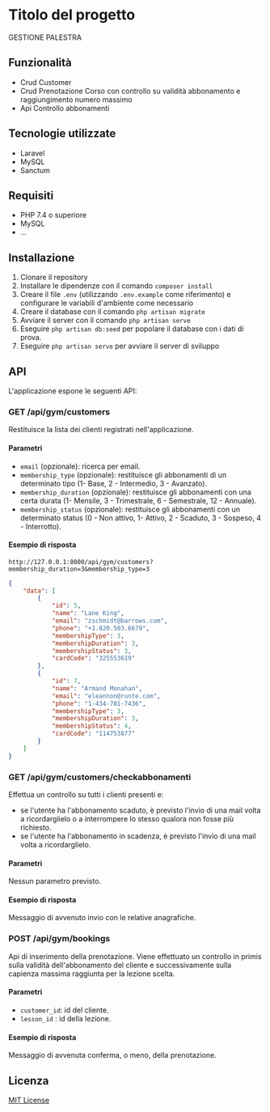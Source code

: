 # Titolo del progetto

GESTIONE PALESTRA

## Funzionalità

- Crud Customer
- Crud Prenotazione Corso con controllo su validità abbonamento e raggiungimento numero massimo
- Api Controllo abbonamenti

## Tecnologie utilizzate

- Laravel
- MySQL
- Sanctum

## Requisiti

- PHP 7.4 o superiore
- MySQL
- ...

## Installazione

1. Clonare il repository
2. Installare le dipendenze con il comando `composer install`
3. Creare il file `.env` (utilizzando `.env.example` come riferimento) e configurare le variabili d'ambiente come necessario
4. Creare il database con il comando `php artisan migrate`
5. Avviare il server con il comando `php artisan serve`
6. Eseguire `php artisan db:seed` per popolare il database con i dati di prova.
7. Eseguire `php artisan serve` per avviare il server di sviluppo

## API

L'applicazione espone le seguenti API:

### GET /api/gym/customers

Restituisce la lista dei clienti registrati nell'applicazione.

#### Parametri

- `email` (opzionale): ricerca per email.
- `membership_type` (opzionale): restituisce gli abbonamenti di un determinato tipo (1- Base, 2 - Intermedio, 3 - Avanzato).
- `membership_duration` (opzionale): restituisce gli abbonamenti con una certa durata (1- Mensile, 3 - Trimestrale, 6 - Semestrale, 12 - Annuale).
- `membership_status` (opzionale): restituisce gli abbonamenti con un determinato status (0 - Non attivo, 1- Attivo, 2 - Scaduto, 3 - Sospeso, 4 - Interrotto).


#### Esempio di risposta
`http://127.0.0.1:8000/api/gym/customers?membership_duration=3&membership_type=3`
```json
{
    "data": [
        {
            "id": 5,
            "name": "Lane King",
            "email": "zschmidt@barrows.com",
            "phone": "+1.820.503.6679",
            "membershipType": 3,
            "membershipDuration": 3,
            "membershipStatus": 3,
            "cardCode": "325553619"
        },
        {
            "id": 7,
            "name": "Armand Monahan",
            "email": "eleannon@runte.com",
            "phone": "1-434-781-7436",
            "membershipType": 3,
            "membershipDuration": 3,
            "membershipStatus": 4,
            "cardCode": "114753877"
        }
    ]
}
```
### GET /api/gym/customers/checkabbonamenti

Effettua un controllo su tutti i clienti presenti e:
- se l'utente ha l'abbonamento scaduto, è previsto l'invio di una mail volta a ricordarglielo o a interrompere lo stesso qualora non fosse più richiesto.
- se l'utente ha l'abbonamento in scadenza, è previsto l'invio di una mail volta a ricordarglielo.

#### Parametri

Nessun parametro previsto.

#### Esempio di risposta

Messaggio di avvenuto invio con le relative anagrafiche.

### POST /api/gym/bookings

Api di inserimento della prenotazione. Viene effettuato un controllo in primis sulla validità dell'abbonamento del cliente e successivamente sulla capienza massima raggiunta per la lezione scelta.

#### Parametri

- `customer_id`: id del cliente.
- `lesson_id` : id della lezione.

#### Esempio di risposta

Messaggio di avvenuta conferma, o meno, della prenotazione.

## Licenza

[MIT License](https://opensource.org/licenses/MIT)
